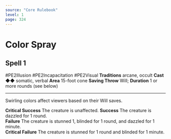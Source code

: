 ```yaml
---
source: "Core Rulebook"
level: 1
page: 324
---
```


# Color Spray
## Spell 1
#PE2Illusion #PE2Incapacitation #PE2Visual 
**Traditions** arcane, occult
**Cast** ◆◆ somatic, verbal
**Area** 15-foot cone
**Saving Throw** Will; **Duration** 1 or more rounds (see below)

-----
Swirling colors affect viewers based on their Will saves. 

**Critical Success** The creature is unaffected.
**Success** The creature is dazzled for 1 round.  
**Failure** The creature is stunned 1, blinded for 1 round, and dazzled for 1 minute.  
**Critical Failure** The creature is stunned for 1 round and blinded for 1 minute.